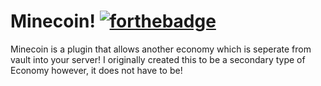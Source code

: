 # Minecoin! [![forthebadge](http://forthebadge.com/images/badges/60-percent-of-the-time-works-every-time.svg)](http://forthebadge.com)
Minecoin is a plugin that allows another economy which is seperate from vault into your server!
I originally created this to be a secondary type of Economy however, it does not have to be!
